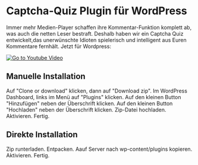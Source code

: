 # Captcha-Quiz Plugin für WordPress

Immer mehr Medien-Player schaffen ihre Kommentar-Funktion komplett ab, was auch die netten Leser bestraft. Deshalb haben wir ein Captcha Quiz entwickelt,das unerwünschte Idioten spielerisch und intelligent aus Euren Kommentare fernhält. Jetzt für Wordpress:

[![Go to Youtube Video](https://img.youtube.com/vi/AA9k9j6hifg/0.jpg)](https://www.youtube.com/watch?v=AA9k9j6hifg)

## Manuelle Installation
Auf "Clone or download" klicken, dann auf "Download zip".
Im WordPress Dashboard, links im Menü auf "Plugins" klicken.
Auf den kleinen Button "Hinzufügen" neben der Überschrift klicken.
Auf den kleinen Button "Hochladen" neben der Überschrift klicken.
Zip-Datei hochladen. Aktivieren. Fertig.


## Direkte Installation

Zip runterladen. Entpacken.
Aauf Server nach wp-content/plugins kopieren.
Aktivieren. Fertig.

